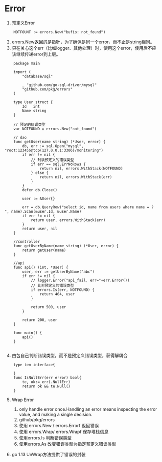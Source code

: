 # Error
1. 预定义Error
```golang
    NOTFOUNT := errors.New("bufio: not_found")

```
2. errors.New返回的是指针，为了确保是同一个error，而不止是string相同。
3. 只在关心这个err（比如logger、其他处理）时，使用这个error，使用后不应该继续传递error到上层。
```golang
    package main

    import (
        "database/sql"

        _ "github.com/go-sql-driver/mysql"
        "github.com/pkg/errors"
    )

    type User struct {
        Id   int
        Name string
    }

    // 预定的错误类型
    var NOTFOUND = errors.New("not_found")

    // dao
    func getUser(name string) (*User, error) {
        db, err := sql.Open("mysql", "root:123456@tcp(127.0.0.1:3306)/monitoring")
        if err != nil {
            // 封装预定义的错误类型
            if err == sql.ErrNoRows {
                return nil, errors.WithStack(NOTFOUND)
            } else {
                return nil, errors.WithStack(err)
            }
        }
        defer db.Close()

        user := &User{}

        err = db.QueryRow("select id, name from users where name = ? ", name).Scan(&user.Id, &user.Name)
        if err != nil {
            return user, errors.WithStack(err)
        }
        return user, nil
    }

    //controller
    func getUserByName(name string) (*User, error) {
        return getUser(name)
    }

    //api
    func api() (int, *User) {
        user, err := getUserByName("abc")
        if err != nil {
            // logger.Error("api_fail, err="+err.Error())
            // 比对预定义的错误类型
            if errors.Is(err, NOTFOUND) {
                return 404, user
            }

            return 500, user
        }

        return 200, user
    }

    func main() {
        api()
    }


```
4. 由包自己判断错误类型，而不是预定义错误类型，获得解耦合
```golang
    type tem interface{

    }
    func IsNullErr(err error) bool{
        te, ok:= err(.NullErr)
        return ok && te.Null()
    }
```
5. Wrap Error
   1. only handle error once.Handling an error means inspecting the error value, and making a single decision.
   2. github/pkg/errors
   3. 使用 errors.New / errors.Errorf 返回错误
   4. 使用 errors.Wrap/ errors.Wrapf 保存堆栈信息
   5. 使用errors.Is 判断错误类型
   6. 使用errors.As 改变错误类型为指定预定义错误类型

6. go 1.13 UnWrap方法提供了错误的封装
